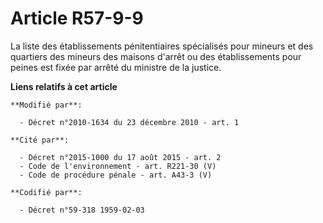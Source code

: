 # Article R57-9-9

La liste des établissements pénitentiaires spécialisés pour mineurs et des quartiers des mineurs des maisons d'arrêt ou des
établissements pour peines est fixée par arrêté du ministre de la justice.

**Liens relatifs à cet article**

	**Modifié par**:

	  - Décret n°2010-1634 du 23 décembre 2010 - art. 1

	**Cité par**:

	  - Décret n°2015-1000 du 17 août 2015 - art. 2
	  - Code de l'environnement - art. R221-30 (V)
	  - Code de procédure pénale - art. A43-3 (V)

	**Codifié par**:

	  - Décret n°59-318 1959-02-03
